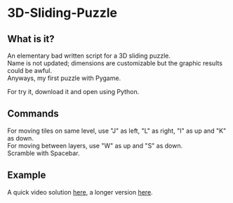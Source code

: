 # 3D-Sliding-Puzzle

## What is it?
An elementary bad written script for a 3D sliding puzzle.  
Name is not updated; dimensions are customizable but the graphic results could be awful.  
Anyways, my first puzzle with Pygame.  

For try it, download it and open using Python.

## Commands
For moving tiles on same level, use "J" as left, "L" as right, "I" as up and "K" as down.  
For moving between layers, use "W" as up and "S" as down.  
Scramble with Spacebar.

## Example
A quick video solution [here](https://youtu.be/N3CzfYzMyjc), a longer version [here](https://youtu.be/tNUcZLz5D6w).
